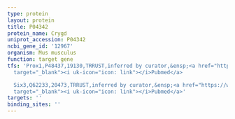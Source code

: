 ```yaml
---
type: protein
layout: protein
title: P04342
protein_name: Crygd
uniprot_accession: P04342
ncbi_gene_id: '12967'
organism: Mus musculus
function: target gene
tfs: 'Prox1,P48437,19130,TRRUST,inferred by curator,&ensp;<a href="https://www.ncbi.nlm.nih.gov/pubmed/?term=11139622%5Buid%5D"
  target="_blank"><i uk-icon="icon: link"></i>Pubmed</a>

  Six3,Q62233,20473,TRRUST,inferred by curator,&ensp;<a href="https://www.ncbi.nlm.nih.gov/pubmed/?term=11139622%5Buid%5D"
  target="_blank"><i uk-icon="icon: link"></i>Pubmed</a>'
targets: ''
binding_sites: ''
---
```

